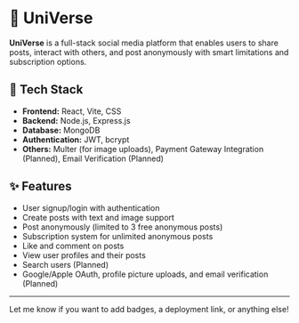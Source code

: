 # 🌌 UniVerse

**UniVerse** is a full-stack social media platform that enables users to share posts, interact with others, and post anonymously with smart limitations and subscription options.

## 🚀 Tech Stack

- **Frontend:** React, Vite, CSS
- **Backend:** Node.js, Express.js
- **Database:** MongoDB
- **Authentication:** JWT, bcrypt
- **Others:** Multer (for image uploads), Payment Gateway Integration (Planned), Email Verification (Planned)

## ✨ Features

- User signup/login with authentication
- Create posts with text and image support
- Post anonymously (limited to 3 free anonymous posts)
- Subscription system for unlimited anonymous posts
- Like and comment on posts
- View user profiles and their posts
- Search users (Planned)
- Google/Apple OAuth, profile picture uploads, and email verification (Planned)

---

Let me know if you want to add badges, a deployment link, or anything else!
